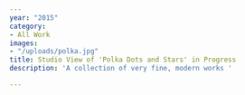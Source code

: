 ```yaml
---
year: "2015"
category:
- All Work
images:
- "/uploads/polka.jpg"
title: Studio View of 'Polka Dots and Stars' in Progress
description: 'A collection of very fine, modern works '

---
```

